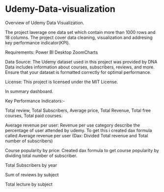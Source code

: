 # Udemy-Data-visualization
Overview of Udemy Data Visualization.

The project laverage one data set which contain more than 1000 rows and 18 columns. The project cover data cleaning, visualization and addresing key performance indicator(KPI). 

Requirements: 
Power BI Desktop
ZoomCharts

Data Source:
The Udemy dataset used in this project was provided by DNA Data includes information about courses, subscribers, reviews, and more. Ensure that your dataset is formatted correctly for optimal performance.

License:
This project is licensed under the MIT License.

In summary dashboard.

Key Performance Indicators:-

Total review, Total Subscribers, Average price, Total Revenue, Total free courses, Total paid courses.

Average revenue per user:
Revenue per use category describe the percentage of user attended by udemy. To get this i created dax formula called Average revenue per user (Dax: Divided Total revenue and Total number of subscribers)

Course popularity by price:
Created dax formula to get course popularity by dividing total number of subscriber.

Total Subscribers by year

Sum of reviews by subject

Total lecture by subject
